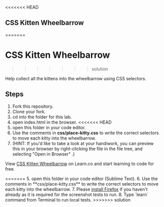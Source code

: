 <<<<<<< HEAD


## CSS Kitten Wheelbarrow
=======
# CSS Kitten Wheelbarrow
>>>>>>> solution

Help collect all the kittens into the wheelbarrow using CSS selectors.

## Steps

1. Fork this repository.
2. Clone your fork.
3. cd into the folder for this lab.
4. open index.html in the browser.
<<<<<<< HEAD
5. open this folder in your code editor.
6. Use the comments in **css/place-kitty.css** to write the correct selectors to move each kitty into the wheelbarrow.
7. (HINT: If you'd like to take a look at your handiwork, you can preview this in your browser by right-clicking the file in the file tree, and selecting "Open in Browser" .)

<p data-visibility='hidden'>View <a href='https://learn.co/lessons/css-kitten-wheelbarrow' title='CSS Kitten Wheelbarrow'>CSS Kitten Wheelbarrow</a> on Learn.co and start learning to code for free.</p>
=======
5. open this folder in your code editor (Sublime Text).
6. Use the comments in **css/place-kitty.css** to write the correct selectors to move each kitty into the wheelbarrow.
7. Please <a href="https://www.mozilla.org/en-US/firefox/new/" target="_blank">install Firefox</a> if you haven't already as it is required for the screenshot tests to run.
8. Type `learn` command from Terminal to run local tests.
>>>>>>> solution
